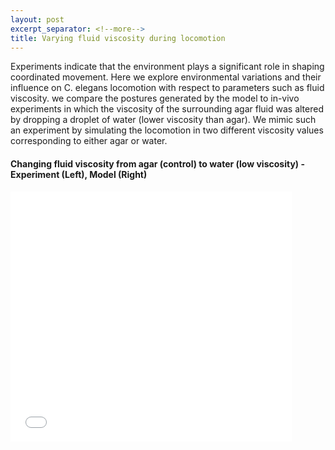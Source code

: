 ```yaml
---
layout: post
excerpt_separator: <!--more-->
title: Varying fluid viscosity during locomotion 
---
```


Experiments indicate that the environment plays a significant role in shaping coordinated movement. Here we explore environmental variations and their influence on C. elegans locomotion with respect to parameters such as fluid viscosity. we compare the postures generated by the model to in-vivo experiments in which the viscosity of the surrounding agar fluid was altered by dropping a droplet of water (lower viscosity than agar). We mimic such an experiment by simulating the locomotion in two different viscosity values corresponding to either agar or water.

#### Changing fluid viscosity from agar (control) to water (low viscosity) - Experiment (Left), Model (Right)

<iframe width="450" height="400" src="/CelegansWholeIntegration/media/fluid_variation_exp.mp4" frameborder="0" allow="accelerometer; autoplay; encrypted-media; gyroscope; picture-in-picture" allowfullscreen></iframe>
